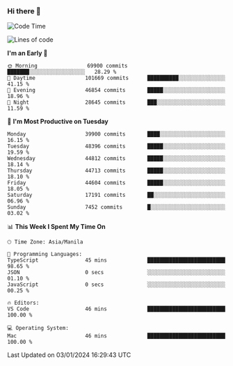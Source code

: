 ### Hi there 👋

<!--START_SECTION:waka-->
![Code Time](http://img.shields.io/badge/Code%20Time-4%2C651%20hrs%2056%20mins-blue)

![Lines of code](https://img.shields.io/badge/From%20Hello%20World%20I%27ve%20Written-107.3%20million%20lines%20of%20code-blue)

**I'm an Early 🐤** 

```text
🌞 Morning                69900 commits       ███████░░░░░░░░░░░░░░░░░░   28.29 % 
🌆 Daytime                101669 commits      ██████████░░░░░░░░░░░░░░░   41.15 % 
🌃 Evening                46854 commits       █████░░░░░░░░░░░░░░░░░░░░   18.96 % 
🌙 Night                  28645 commits       ███░░░░░░░░░░░░░░░░░░░░░░   11.59 % 
```
📅 **I'm Most Productive on Tuesday** 

```text
Monday                   39900 commits       ████░░░░░░░░░░░░░░░░░░░░░   16.15 % 
Tuesday                  48396 commits       █████░░░░░░░░░░░░░░░░░░░░   19.59 % 
Wednesday                44812 commits       █████░░░░░░░░░░░░░░░░░░░░   18.14 % 
Thursday                 44713 commits       █████░░░░░░░░░░░░░░░░░░░░   18.10 % 
Friday                   44604 commits       █████░░░░░░░░░░░░░░░░░░░░   18.05 % 
Saturday                 17191 commits       ██░░░░░░░░░░░░░░░░░░░░░░░   06.96 % 
Sunday                   7452 commits        █░░░░░░░░░░░░░░░░░░░░░░░░   03.02 % 
```


📊 **This Week I Spent My Time On** 

```text
🕑︎ Time Zone: Asia/Manila

💬 Programming Languages: 
TypeScript               45 mins             █████████████████████████   98.65 % 
JSON                     0 secs              ░░░░░░░░░░░░░░░░░░░░░░░░░   01.10 % 
JavaScript               0 secs              ░░░░░░░░░░░░░░░░░░░░░░░░░   00.25 % 

🔥 Editors: 
VS Code                  46 mins             █████████████████████████   100.00 % 

💻 Operating System: 
Mac                      46 mins             █████████████████████████   100.00 % 
```


 Last Updated on 03/01/2024 16:29:43 UTC
<!--END_SECTION:waka-->


<!--
**rad182/rad182** is a ✨ _special_ ✨ repository because its `README.md` (this file) appears on your GitHub profile.

Here are some ideas to get you started:

- 🔭 I’m currently working on ...
- 🌱 I’m currently learning ...
- 👯 I’m looking to collaborate on ...
- 🤔 I’m looking for help with ...
- 💬 Ask me about ...
- 📫 How to reach me: ...
- 😄 Pronouns: ...
- ⚡ Fun fact: ...
-->
